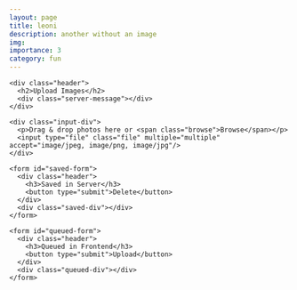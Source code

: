```yaml
---
layout: page
title: leoni
description: another without an image
img:
importance: 3
category: fun
---
```


<!DOCTYPE html>
<html lang="en">
<head>
  <meta charset="UTF-8">
  <meta http-equiv="X-UA-Compatible" content="IE=edge">
  <meta name="viewport" content="width=device-width, initial-scale=1.0">
  <link rel="stylesheet" href="/css/styles.css">
  <title>Document</title>
</head>
<body>

  <main class="app">
    
    <div class="header">
      <h2>Upload Images</h2>
      <div class="server-message"></div>
    </div>

    <div class="input-div">
      <p>Drag & drop photos here or <span class="browse">Browse</span></p>
      <input type="file" class="file" multiple="multiple" accept="image/jpeg, image/png, image/jpg"/>
    </div>

    <form id="saved-form">
      <div class="header">
        <h3>Saved in Server</h3>
        <button type="submit">Delete</button>
      </div>
      <div class="saved-div"></div>
    </form>

    <form id="queued-form">
      <div class="header">
        <h3>Queued in Frontend</h3>
        <button type="submit">Upload</button>
      </div>
      <div class="queued-div"></div>
    </form>

  </main>

  <script>

    let queuedImagesArray = [],
    savedForm = document.querySelector("#saved-form"),
    queuedForm = document.querySelector("#queued-form"),
    savedDiv = document.querySelector('.saved-div'),
    queuedDiv = document.querySelector('.queued-div'),
    inputDiv = document.querySelector('.input-div'),
    input = document.querySelector('.input-div input'),
    serverMessage = document.querySelector('.server-message'),
    savedImages = JSON.parse('<%-JSON.stringify(images)%>'),
    deleteImages = [];

    // SAVED IMAGES
    if(savedImages) displaySavedImages()

    function displaySavedImages(){
      let images = "";
        savedImages.forEach((image, index) => {
          images += `<div class="image">
                      <img src="http://localhost:3000/uploads/${image}" alt="image">
                      <span onclick="deleteSavedImage(${index})">&times;</span>
                    </div>`;
        })
      savedDiv.innerHTML = images;
    }

    function deleteSavedImage(index) {
      deleteImages.push(savedImages[index])
      savedImages.splice(index, 1);
      displaySavedImages();
    }

    savedForm.addEventListener("submit", (e) => {
      e.preventDefault()
      deleteImagesFromServer()
    });

    function deleteImagesFromServer() {

      fetch("delete", {
        method: "PUT",
        headers: {
          "Accept": "application/json, text/plain, */*",
          "Content-type": "application/json"
        },
        body: JSON.stringify({deleteImages})
      })

      .then(response => {
        if (response.status !== 200) throw Error(response.statusText)
        deleteImages = []
        serverMessage.innerHTML = response.statusText
        serverMessage.style.cssText = "background-color: #d4edda; color:#1b5e20"
      })

      .catch(error => {
        serverMessage.innerHTML = error
        serverMessage.style.cssText = "background-color: #f8d7da; color:#b71c1c"
      });

    }

    // QUEUED IMAGES

    function displayQueuedImages() {
      let images = "";
      queuedImagesArray.forEach((image, index) => {
        images += `<div class="image">
                    <img src="${URL.createObjectURL(image)}" alt="image">
                    <span onclick="deleteQueuedImage(${index})">&times;</span>
                  </div>`;
      })
      queuedDiv.innerHTML = images;
    }

    function deleteQueuedImage(index) {
      queuedImagesArray.splice(index, 1);
      displayQueuedImages();
    }

    input.addEventListener("change", () => {
      const files = input.files;
      for (let i = 0; i < files.length; i++) {
        queuedImagesArray.push(files[i])
      }
      queuedForm.reset();
      displayQueuedImages()
    })

    inputDiv.addEventListener("drop", (e) => {
      e.preventDefault()
      const files = e.dataTransfer.files
      for (let i = 0; i < files.length; i++) {
        if (!files[i].type.match("image")) continue; // only photos
        
        if (queuedImagesArray.every(image => image.name !== files[i].name))
          queuedImagesArray.push(files[i])
      }
      displayQueuedImages()
    })

    queuedForm.addEventListener("submit", (e) => {
      e.preventDefault()
      sendQueuedImagesToServer()
    });

    function sendQueuedImagesToServer() {
      const formData = new FormData(queuedForm);

      queuedImagesArray.forEach((image, index) => {
        formData.append(`file[${index}]`, image)
      })

      fetch("upload", {
        method: "POST",
        body: formData
      })
        
      .then(response => {
        if(response.status !== 200) throw Error(response.statusText)
        location.reload() 
      })

      .catch( error => { 
        serverMessage.innerHTML = error
        serverMessage.style.cssText = "background-color: #f8d7da; color:#b71c1c"
      });

    }

  </script>
  
</body>
</html>
